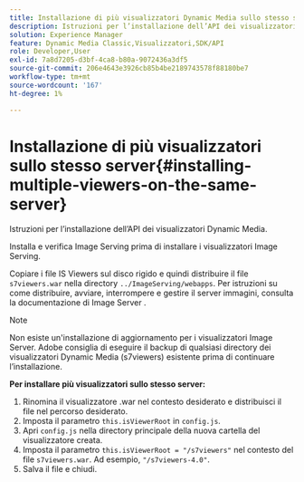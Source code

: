 ```yaml
---
title: Installazione di più visualizzatori Dynamic Media sullo stesso server
description: Istruzioni per l’installazione dell’API dei visualizzatori Dynamic Media.
solution: Experience Manager
feature: Dynamic Media Classic,Visualizzatori,SDK/API
role: Developer,User
exl-id: 7a8d7205-d3bf-4ca8-b80a-9072436a3df5
source-git-commit: 206e4643e3926cb85b4be2189743578f88180be7
workflow-type: tm+mt
source-wordcount: '167'
ht-degree: 1%

---
```


# Installazione di più visualizzatori sullo stesso server{#installing-multiple-viewers-on-the-same-server}

<!-- Updated April 06, 2021 from https://wiki.corp.adobe.com/pages/viewpage.action?spaceKey=scene7qa&title=s7Viewers%2C+S7SDK%2C+S7OnDemand+Release+Notes - Contact is Sasha -->

Istruzioni per l’installazione dell’API dei visualizzatori Dynamic Media.

Installa e verifica Image Serving prima di installare i visualizzatori Image Serving.

Copiare i file IS Viewers sul disco rigido e quindi distribuire il file `s7viewers.war` nella directory `../ImageServing/webapps`. Per istruzioni su come distribuire, avviare, interrompere e gestire il server immagini, consulta la documentazione di Image Server .

>[!NOTE]
>
>Non esiste un&#39;installazione di aggiornamento per i visualizzatori Image Server. Adobe consiglia di eseguire il backup di qualsiasi directory dei visualizzatori Dynamic Media (s7viewers) esistente prima di continuare l’installazione.

**Per installare più visualizzatori sullo stesso server:**

1. Rinomina il visualizzatore .war nel contesto desiderato e distribuisci il file nel percorso desiderato.
1. Imposta il parametro `this.isViewerRoot` in `config.js`.
1. Apri `config.js` nella directory principale della nuova cartella del visualizzatore creata.
1. Imposta il parametro `this.isViewerRoot = "/s7viewers"` nel contesto del file `s7viewers.war`. Ad esempio, `"/s7viewers-4.0"`.
1. Salva il file e chiudi.

